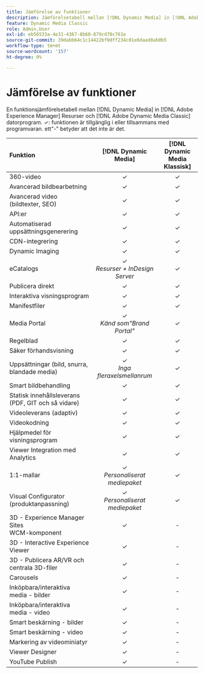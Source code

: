 ```yaml
---
title: Jämförelse av funktioner
description: Jämförelsetabell mellan [!DNL Dynamic Media] in [!DNL Adobe Experience Manager] Resurser och [!DNL Adobe Dynamic Media Classic] datorprogram.
feature: Dynamic Media Classic
role: Admin,User
exl-id: eb56533a-4e31-4367-8b68-879cd70c761e
source-git-commit: 39dabb64c1c14422bf0dff234c01e6daad8ab0b5
workflow-type: tm+mt
source-wordcount: '157'
ht-degree: 0%

---
```


# Jämförelse av funktioner

En funktionsjämförelsetabell mellan [!DNL Dynamic Media] in [!DNL Adobe Experience Manager] Resurser och [!DNL Adobe Dynamic Media Classic] datorprogram. ✓: funktionen är tillgänglig i eller tillsammans med programvaran. ett&quot;-&quot; betyder att det inte är det.

| Funktion | [!DNL Dynamic Media] | [!DNL Dynamic Media<br>Klassisk] |
| :--- | :---: | :---: |
| 360-video | ✓ | ✓ |
| Avancerad bildbearbetning | ✓ | ✓ |
| Avancerad video (bildtexter, SEO) | ✓ | ✓ |
| API:er | ✓ | ✓ |
| Automatiserad uppsättningsgenerering | ✓ | ✓ |
| CDN-integrering | ✓ | ✓ |
| Dynamic Imaging | ✓ | ✓ |
| eCatalogs | ✓<br>*Resurser + InDesign Server* | ✓ |
| Publicera direkt | ✓ | ✓ |
| Interaktiva visningsprogram | ✓ | ✓ |
| Manifestfiler | ✓ | ✓ |
| Media Portal | ✓<br>*Känd som&quot;Brand Portal&quot;* | ✓ |
| Regelblad | ✓ | ✓ |
| Säker förhandsvisning | ✓ | ✓ |
| Uppsättningar (bild, snurra, blandade media) | ✓<br>*Inga fleraxelsmellanrum* | ✓ |
| Smart bildbehandling | ✓ | ✓ |
| Statisk innehållsleverans<br>(PDF, GIT och så vidare) | ✓ | ✓ |
| Videoleverans (adaptiv) | ✓ | ✓ |
| Videokodning | ✓ | ✓ |
| Hjälpmedel för visningsprogram | ✓ | ✓ |
| Viewer Integration med Analytics | ✓ | ✓ |
| 1:1-mallar | ✓<br>*Personaliserat mediepaket* | ✓ |
| Visual Configurator<br>(produktanpassning) | ✓<br>*Personaliserat mediepaket* | ✓ |
| 3D - Experience Manager Sites<br>WCM-komponent | ✓ | - |
| 3D - Interactive Experience Viewer | ✓ | - |
| 3D - Publicera AR/VR och centrala 3D-filer | ✓ | - |
| Carousels | ✓ | - |
| Inköpbara/interaktiva media - bilder | ✓ | - |
| Inköpbara/interaktiva media - video | ✓ | - |
| Smart beskärning - bilder | ✓ | - |
| Smart beskärning - video | ✓ | - |
| Markering av videominiatyr | ✓ | - |
| Viewer Designer | ✓ | - |
| YouTube Publish | ✓ | - |
